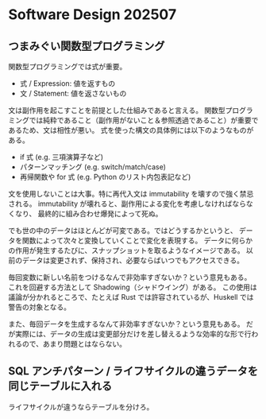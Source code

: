 # Software Design 202507

## つまみぐい関数型プログラミング

関数型プログラミングでは式が重要。

- 式 / Expression: 値を返すもの
- 文 / Statement: 値を返さないもの

文は副作用を起こすことを前提とした仕組みであると言える。
関数型プログラミングでは純粋であること（副作用がないこと＆参照透過であること）が重要であるため、文は相性が悪い。
式を使った構文の具体例には以下のようなものがある。

- if 式 (e.g. 三項演算子など)
- パターンマッチング (e.g. switch/match/case)
- 再帰関数や for 式 (e.g. Python のリスト内包表記など)

文を使用しないことは大事。特に再代入文は immutability を壊すので強く禁忌される。
immutability が壊れると、副作用による変化を考慮しなければならなくなり、
最終的に組み合わせ爆発によって死ぬ。

でも世の中のデータはほとんどが可変である。ではどうするかというと、
データを関数によって次々と変換していくことで変化を表現する。
データに何らかの作用が発生するたびに、スナップショットを取るようなイメージである。
以前のデータは変更されず、保持され、必要ならばいつでもアクセスできる。

毎回変数に新しい名前をつけるなんで非効率すぎないか？という意見もある。
これを回避する方法として Shadowing（シャドウイング）がある。
この使用は議論が分かれるところで、たとえば Rust では許容されているが、Huskell では警告の対象となる。

また、毎回データを生成するなんて非効率すぎないか？という意見もある。
だが実際には、データの生成は変更部分だけを差し替えるような効率的な形で行われるので、あまり問題とはならない。

## SQL アンチパターン / ライフサイクルの違うデータを同じテーブルに入れる

ライフサイクルが違うならテーブルを分けろ。
